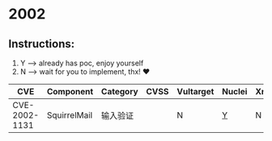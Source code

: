 # 2002

## Instructions:

1. Y --> already has poc, enjoy yourself
2. N --> wait for you to implement, thx! :heart:

| CVE | Component | Category | CVSS | Vultarget | Nuclei | Xray | pocsuite2 | pocsuite3 | goby | others |
|-----|-----------|----------|------|-----------|--------|------|-----------|-----------|------|--------|
| CVE-2002-1131 | SquirrelMail | 输入验证 |  | N | [Y](CVE-2002-1131/poc/nuclei/) | N | N | N | N | [Y](CVE-2002-1131/poc/others/) |
